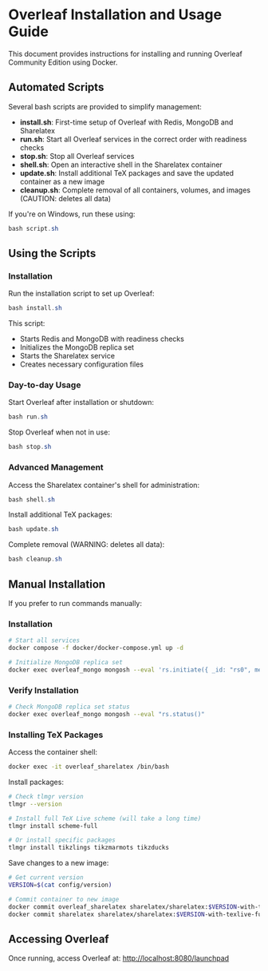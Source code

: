 # Overleaf Installation and Usage Guide

This document provides instructions for installing and running Overleaf Community Edition using Docker.

## Automated Scripts

Several bash scripts are provided to simplify management:

-   **install.sh**: First-time setup of Overleaf with Redis, MongoDB and Sharelatex
-   **run.sh**: Start all Overleaf services in the correct order with readiness checks
-   **stop.sh**: Stop all Overleaf services
-   **shell.sh**: Open an interactive shell in the Sharelatex container
-   **update.sh**: Install additional TeX packages and save the updated container as a new image
-   **cleanup.sh**: Complete removal of all containers, volumes, and images (CAUTION: deletes all data)

If you're on Windows, run these using:

```powershell
bash script.sh
```

## Using the Scripts

### Installation

Run the installation script to set up Overleaf:

```powershell
bash install.sh
```

This script:

-   Starts Redis and MongoDB with readiness checks
-   Initializes the MongoDB replica set
-   Starts the Sharelatex service
-   Creates necessary configuration files

### Day-to-day Usage

Start Overleaf after installation or shutdown:

```powershell
bash run.sh
```

Stop Overleaf when not in use:

```powershell
bash stop.sh
```

### Advanced Management

Access the Sharelatex container's shell for administration:

```powershell
bash shell.sh
```

Install additional TeX packages:

```powershell
bash update.sh
```

Complete removal (WARNING: deletes all data):

```powershell
bash cleanup.sh
```

## Manual Installation

If you prefer to run commands manually:

### Installation

```bash
# Start all services
docker compose -f docker/docker-compose.yml up -d

# Initialize MongoDB replica set
docker exec overleaf_mongo mongosh --eval 'rs.initiate({ _id: "rs0", members: [{ _id: 0, host: "overleaf_mongo:27017" }] })'
```

### Verify Installation

```bash
# Check MongoDB replica set status
docker exec overleaf_mongo mongosh --eval "rs.status()"
```

### Installing TeX Packages

Access the container shell:

```bash
docker exec -it overleaf_sharelatex /bin/bash
```

Install packages:

```bash
# Check tlmgr version
tlmgr --version

# Install full TeX Live scheme (will take a long time)
tlmgr install scheme-full

# Or install specific packages
tlmgr install tikzlings tikzmarmots tikzducks
```

Save changes to a new image:

```bash
# Get current version
VERSION=$(cat config/version)

# Commit container to new image
docker commit overleaf_sharelatex sharelatex/sharelatex:$VERSION-with-texlive-full
docker commit sharelatex sharelatex/sharelatex:$VERSION-with-texlive-full
```

## Accessing Overleaf

Once running, access Overleaf at:
[http://localhost:8080/launchpad](http://localhost:8080/launchpad)
